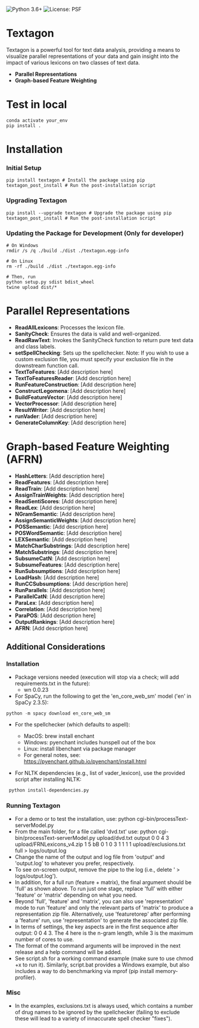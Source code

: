![Python 3.6+](https://img.shields.io/badge/python-3.6%2B-blue.svg) ![License: PSF](https://img.shields.io/badge/License-PSF-blue.svg)




# Textagon

Textagon is a powerful tool for text data analysis, providing a means to visualize parallel representations of your data and gain insight into the impact of various lexicons on two classes of text data. 
- **Parallel Representations**
- **Graph-based Feature Weighting**

# Test in local
```
conda activate your_env
pip install .
```

# Installation

### Initial Setup
```
pip install textagon # Install the package using pip
textagon_post_install # Run the post-installation script
```

### Upgrading Textagon
```
pip install --upgrade textagon # Upgrade the package using pip
textagon_post_install # Run the post-installation script
```

### Updating the Package for Development (Only for developer)
```
# On Windows
rmdir /s /q ./build ./dist ./textagon.egg-info

# On Linux
rm -rf ./build ./dist ./textagon.egg-info

# Then, run
python setup.py sdist bdist_wheel
twine upload dist/*
```

# Parallel Representations

- **ReadAllLexicons**: Processes the lexicon file.
- **SanityCheck**: Ensures the data is valid and well-organized.
- **ReadRawText**: Invokes the SanityCheck function to return pure text data and class labels.
- **setSpellChecking**: Sets up the spellchecker. Note: If you wish to use a custom exclusion file, you must specify your exclusion file in the downstream function call.
- **TextToFeatures**: [Add description here]
- **TextToFeaturesReader**: [Add description here]
- **RunFeatureConstruction**: [Add description here]
- **ConstructLegomena**: [Add description here]
- **BuildFeatureVector**: [Add description here]
- **VectorProcessor**: [Add description here]
- **ResultWriter**: [Add description here]
- **runVader**: [Add description here]
- **GenerateColumnKey**: [Add description here]

# Graph-based Feature Weighting (AFRN)
- **HashLetters**: [Add description here]
- **ReadFeatures**: [Add description here]
- **ReadTrain**: [Add description here]
- **AssignTrainWeights**: [Add description here]
- **ReadSentiScores**: [Add description here]
- **ReadLex**: [Add description here]
- **NGramSemantic**: [Add description here]
- **AssignSemanticWeights**: [Add description here]
- **POSSemantic**: [Add description here]
- **POSWordSemantic**: [Add description here]
- **LEXSemantic**: [Add description here]
- **MatchCharSubstrings**: [Add description here]
- **MatchSubstrings**: [Add description here]
- **SubsumeCatN**: [Add description here]
- **SubsumeFeatures**: [Add description here]
- **RunSubsumptions**: [Add description here]
- **LoadHash**: [Add description here]
- **RunCCSubsumptions**: [Add description here]
- **RunParallels**: [Add description here]
- **ParallelCatN**: [Add description here]
- **ParaLex**: [Add description here]
- **Correlation**: [Add description here]
- **ParaPOS**: [Add description here]
- **OutputRankings**: [Add description here]
- **AFRN**: [Add description here]



## Additional Considerations

### Installation 

- Package versions needed (execution will stop via a check; will add requirements.txt in the future):
    - wn 0.0.23
- For SpaCy, run the following to get the 'en_core_web_sm' model ('en' in SpaCy 2.3.5):

```python
python -m spacy download en_core_web_sm
```

- For the spellchecker (which defaults to aspell):
    - MacOS: brew install enchant
    - Windows: pyenchant includes hunspell out of the box
    - Linux: install libenchant via package manager
    - For general notes, see: https://pyenchant.github.io/pyenchant/install.html

- For NLTK dependencies (e.g., list of vader_lexicon), use the provided script after installing NLTK:

```python
 python install-dependencies.py
```

### Running Textagon 

- For a demo or to test the installation, use:
    python cgi-bin/processText-serverModel.py
- From the main folder, for a file called 'dvd.txt' use:
    python cgi-bin/processText-serverModel.py upload/dvd.txt output 0 0 4 3 upload/FRNLexicons_v4.zip 1 5 bB 0 1 0 3 1 1 1 1 upload/exclusions.txt full > logs/output.log
- Change the name of the output and log file from 'output' and 'output.log' to whatever you prefer, respectively.
- To see on-screen output, remove the pipe to the log (i.e., delete ' > logs/output.log').
- In addition, for a full run (feature + matrix), the final argument should be 'full' as shown above. To run just one stage, replace 'full' with either 'feature' or 'matrix' depending on what you need.
- Beyond 'full', 'feature' and 'matrix', you can also use 'representation' mode to run 'feature' and only the relevant parts of 'matrix' to produce a representation zip file. Alternatively, use 'featuretorep' after performing a 'feature' run, use 'representation' to generate the associated zip file.
- In terms of settings, the key aspects are in the first sequence after output: 0 0 4 3. The 4 here is the n-gram length, while 3 is the maximum number of cores to use.
- The format of the command arguments will be improved in the next release and a help command will be added.
- See script.sh for a working command example (make sure to use chmod +x to run it). Similarly, script.bat provides a Windows example, but also includes a way to do benchmarking via mprof (pip install memory-profiler).


### Misc

- In the examples, exclusions.txt is always used, which contains a number of drug names to be ignored by the spellchecker (failing to exclude these will lead to a variety of innaccurate spell checker "fixes").

